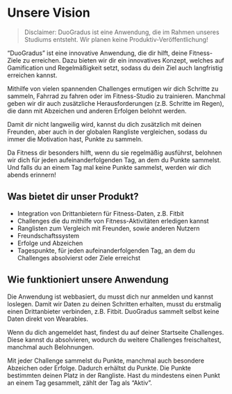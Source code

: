 # Unsere Vision

> Disclaimer: DuoGradus ist eine Anwendung, die im Rahmen unseres Studiums entsteht. Wir planen keine Produktiv-Veröffentlichung!

“DuoGradus” ist eine innovative Anwendung, die dir hilft, deine Fitness-Ziele zu erreichen. Dazu bieten wir dir ein innovatives Konzept, welches auf Gamification und Regelmäßigkeit setzt, sodass du dein Ziel auch langfristig erreichen kannst.

Mithilfe von vielen spannenden Challenges ermutigen wir dich Schritte zu sammeln, Fahrrad zu fahren oder im Fitness-Studio zu trainieren. Manchmal geben wir dir auch zusätzliche Herausforderungen (z.B. Schritte im Regen), die dann mit Abzeichen und anderen Erfolgen belohnt werden.

Damit dir nicht langweilig wird, kannst du dich zusätzlich mit deinen Freunden, aber auch in der globalen Rangliste vergleichen, sodass du immer die Motivation hast, Punkte zu sammeln.

Da Fitness dir besonders hilft, wenn du sie regelmäßig ausführst, belohnen wir dich für jeden aufeinanderfolgenden Tag, an dem du Punkte sammelst. Und falls du an einem Tag mal keine Punkte sammelst, werden wir dich abends erinnern!

## Was bietet dir unser Produkt?

- Integration von Drittanbietern für Fitness-Daten, z.B. Fitbit
- Challenges die du mithilfe von Fitness-Aktivitäten erledigen kannst
- Ranglisten zum Vergleich mit Freunden, sowie anderen Nutzern
- Freundschaftssystem
- Erfolge und Abzeichen
- Tagespunkte, für jeden aufeinanderfolgenden Tag, an dem du Challenges absolvierst oder Ziele erreichst

## Wie funktioniert unsere Anwendung

Die Anwendung ist webbasiert, du musst dich nur anmelden und kannst loslegen. Damit wir Daten zu deinen Schritten erhalten, musst du erstmalig einen Drittanbieter verbinden, z.B. Fitbit. DuoGradus sammelt selbst keine Daten direkt von Wearables.

Wenn du dich angemeldet hast, findest du auf deiner Startseite Challenges. Diese kannst du absolvieren, wodurch du weitere Challenges freischaltest, manchmal auch Belohnungen.

Mit jeder Challenge sammelst du Punkte, manchmal auch besondere Abzeichen oder Erfolge. Dadurch erhältst du Punkte. Die Punkte bestimmten deinen Platz in der Rangliste. Hast du mindestens einen Punkt an einem Tag gesammelt, zählt der Tag als “Aktiv”.
